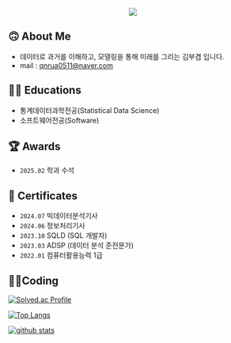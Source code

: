 <p align="center">
  <img src="https://capsule-render.vercel.app/api?type=waving&color=auto&height=300&section=header&text=Hi👋,%20I'm%20BooGyeom%20Kim.&fontSize=70" />
  <!---<h3 align="center">A passionate web backend developer from Republic of Korea.</h3>--->
</p>

## 🙃 About Me
- 데이터로 과거를 이해하고, 모델링을 통해 미래를 그리는 김부겸 입니다.
- mail : qnrua0511@naver.com

## 🧑‍🎓 Educations
- 통계데이터과학전공(Statistical Data Science)
- 소프트웨어전공(Software)
  
## 🏆 Awards
- `2025.02` 학과 수석

## 🪪 Certificates
- `2024.07` 빅데이터분석기사
- `2024.06` 정보처리기사
- `2023.10` SQLD (SQL 개발자)
- `2023.03` ADSP (데이터 분석 준전문가)
- `2022.01` 컴퓨터활용능력 1급

## 🧑‍💻Coding

[![Solved.ac Profile](http://mazassumnida.wtf/api/v2/generate_badge?boj=qnrua0511)](https://solved.ac/qnrua0511/)  

[![Top Langs](https://github-readme-stats.vercel.app/api/top-langs/?username=b00kkk&layout=donut&show_icons=true&theme=material-palenight)](https://github.com/anuraghazra/github-readme-stats)

[![github stats](https://github-readme-stats.vercel.app/api?username=b00kkk&hide=stars&show_icons=true&theme=dark)](https://github.com/anuraghazra/github-readme-stats)

